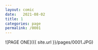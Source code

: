 ```yaml
---
layout: comic
date:   2021-08-02
title: 1
categories: page
permalink: /0001
---
```

![PAGE ONE]({{ site.url }}/pages/0001.JPG)
